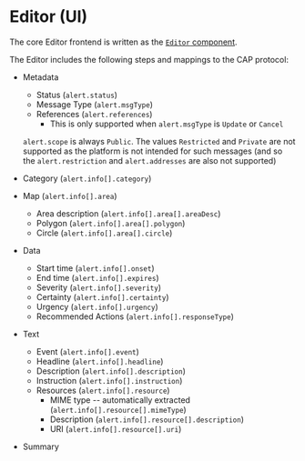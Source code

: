 # Editor (UI)

The core Editor frontend is written as the [`Editor` component](https://github.com/shu8/cap-editor/tree/main/components/editor/Editor.tsx).

The Editor includes the following steps and mappings to the CAP protocol:

- Metadata

  - Status (`alert.status`)
  - Message Type (`alert.msgType`)
  - References (`alert.references`)
    - This is only supported when `alert.msgType` is `Update` or `Cancel`

  `alert.scope` is always `Public`. The values `Restricted` and `Private` are not supported as the platform is not intended for such messages (and so the `alert.restriction` and `alert.addresses` are also not supported)

- Category (`alert.info[].category`)

- Map (`alert.info[].area`)

  - Area description (`alert.info[].area[].areaDesc`)
  - Polygon (`alert.info[].area[].polygon`)
  - Circle (`alert.info[].area[].circle`)

- Data

  - Start time (`alert.info[].onset`)
  - End time (`alert.info[].expires`)
  - Severity (`alert.info[].severity`)
  - Certainty (`alert.info[].certainty`)
  - Urgency (`alert.info[].urgency`)
  - Recommended Actions (`alert.info[].responseType`)

- Text

  - Event (`alert.info[].event`)
  - Headline (`alert.info[].headline`)
  - Description (`alert.info[].description`)
  - Instruction (`alert.info[].instruction`)
  - Resources (`alert.info[].resource`)
    - MIME type -- automatically extracted (`alert.info[].resource[].mimeType`)
    - Description (`alert.info[].resource[].description`)
    - URI (`alert.info[].resource[].uri`)

- Summary
